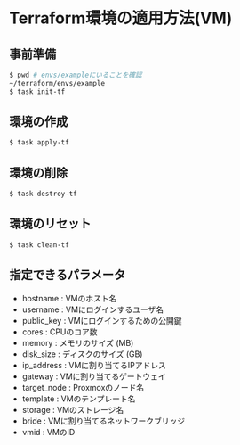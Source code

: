 # Terraform環境の適用方法(VM)

## 事前準備

```sh
$ pwd # envs/exampleにいることを確認
~/terraform/envs/example
$ task init-tf
```

## 環境の作成

```sh
$ task apply-tf
```

## 環境の削除

```sh
$ task destroy-tf
```

## 環境のリセット

```sh
$ task clean-tf
```

## 指定できるパラメータ

- hostname : VMのホスト名
- username : VMにログインするユーザ名
- public_key : VMにログインするための公開鍵
- cores : CPUのコア数
- memory : メモリのサイズ (MB)
- disk_size : ディスクのサイズ (GB)
- ip_address : VMに割り当てるIPアドレス
- gateway : VMに割り当てるゲートウェイ
- target_node : Proxmoxのノード名
- template : VMのテンプレート名
- storage : VMのストレージ名
- bride : VMに割り当てるネットワークブリッジ
- vmid : VMのID
